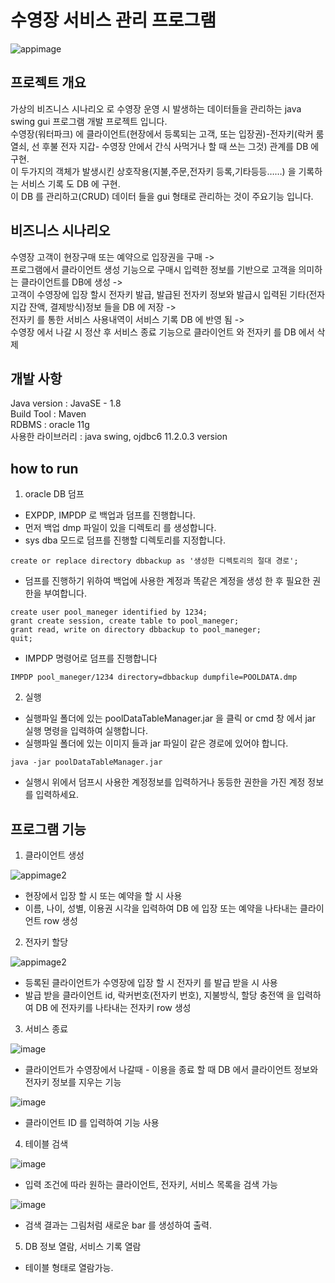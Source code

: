 # 수영장 서비스 관리 프로그램
![appimage](https://user-images.githubusercontent.com/53043464/209839490-8948fc52-b238-4d52-bc54-09eb9eed6ece.png)

## 프로젝트 개요
가상의 비즈니스 시나리오 로 수영장 운영 시 발생하는 데이터들을 관리하는 java swing gui 프로그램 개발 프로젝트 입니다.<br>
수영장(워터파크) 에 클라이언트(현장에서 등록되는 고객, 또는 입장권)-전자키(락커 룸 열쇠, 선 후불 전자 지갑- 수영장 안에서 간식 사먹거나 할 때 쓰는 그것) 관계를 DB 에 구현.<br>
이 두가지의 객체가 발생시킨 상호작용(지불,주문,전자키 등록,기타등등……) 을 기록하는 서비스 기록 도 DB 에 구현.<br>
이 DB 를 관리하고(CRUD) 데이터 들을 gui 형태로 관리하는 것이 주요기능 입니다.<br>

## 비즈니스 시나리오
수영장 고객이 현장구매 또는 예약으로 입장권을 구매 -><br>
프로그램에서 클라이언트 생성 기능으로 구매시 입력한 정보를 기반으로 고객을 의미하는 클라이언트를 DB에 생성 -><br>
고객이 수영장에 입장 할시 전자키 발급, 발급된 전자키 정보와 발급시 입력된 기타(전자지갑 잔액, 결제방식)정보 들을 DB 에 저장 -><br>
전자키 를 통한 서비스 사용내역이 서비스 기록 DB 에 반영 됨 -><br>
수영장 에서 나갈 시 정산 후 서비스 종료 기능으로 클라이언트 와 전자키 를 DB 에서 삭제

## 개발 사항
Java version : JavaSE - 1.8 <br>
Build Tool : Maven <br>
RDBMS : oracle 11g <br>
사용한 라이브러리 : java swing, ojdbc6 11.2.0.3 version <br>

## how to run
1. oracle DB 덤프
- EXPDP, IMPDP 로 백업과 덤프를 진행합니다.
- 먼저 백업 dmp 파일이 있을 디렉토리 를 생성합니다.
- sys dba 모드로 덤프를 진행할 디렉토리를 지정합니다.

```
create or replace directory dbbackup as '생성한 디렉토리의 절대 경로';
```

- 덤프를 진행하기 위하여 백업에 사용한 계정과 똑같은 계정을 생성 한 후 필요한 권한을 부여합니다.

```
create user pool_maneger identified by 1234;
grant create session, create table to pool_maneger;
grant read, write on directory dbbackup to pool_maneger;
quit;
```

- IMPDP 명령어로 덤프를 진행합니다 

```
IMPDP pool_maneger/1234 directory=dbbackup dumpfile=POOLDATA.dmp
```

2. 실행
- 실행파일 폴더에 있는 poolDataTableManager.jar 을 클릭 or cmd 창 에서 jar 실행 명령을 입력하여 실행합니다.
- 실행파일 폴더에 있는 이미지 들과 jar 파일이 같은 경로에 있어야 합니다.

```
java -jar poolDataTableManager.jar
```

- 실행시 위에서 덤프시 사용한 계정정보를 입력하거나 동등한 권한을 가진 계정 정보를 입력하세요.

## 프로그램 기능
1. 클라이언트 생성

![appimage2](https://user-images.githubusercontent.com/53043464/209994261-7c4fec21-e425-4919-bc49-acef42636a70.png)
  - 현장에서 입장 할 시 또는 예약을 할 시 사용
  - 이름, 나이, 성별, 이용권 시각을 입력하여 DB 에 입장 또는 예약을 나타내는 클라이언트 row 생성
2. 전자키 할당

![appimage2](https://user-images.githubusercontent.com/53043464/209994310-fc31372e-dd8f-4c98-8fa3-68d959a8744d.png)
  - 등록된 클라이언트가 수영장에 입장 할 시 전자키 를 발급 받을 시 사용
  - 발급 받을 클라이언트 id, 락커번호(전자키 번호), 지불방식, 할당 충전액 을 입력하여 DB 에 전자키를 나타내는 전자키 row 생성
3. 서비스 종료 

![image](https://user-images.githubusercontent.com/53043464/209994348-532a6ea3-32ec-4b7a-b1fc-1a7f549cd712.png)
  - 클라이언트가 수영장에서 나갈때 - 이용을 종료 할 때 DB 에서 클라이언트 정보와 전자키 정보를 지우는 기능
  
![image](https://user-images.githubusercontent.com/53043464/209994413-40aab0ec-c426-4eaa-9fdc-dd439ec54b3a.png)
  - 클라이언트 ID 를 입력하여 기능 사용
4. 테이블 검색

![image](https://user-images.githubusercontent.com/53043464/209994575-bf5dda31-2b4a-44d7-822c-86f01dbbea54.png)
  - 입력 조건에 따라 원하는 클라이언트, 전자키, 서비스 목록을 검색 가능
  
![image](https://user-images.githubusercontent.com/53043464/209994680-fa4ddfe3-52e2-42a7-b8f2-75e236b8962c.png)
  - 검색 결과는 그림처럼 새로운 bar 를 생성하여 출력.
5. DB 정보 열람, 서비스 기록 열람
  - 테이블 형태로 열람가능.








